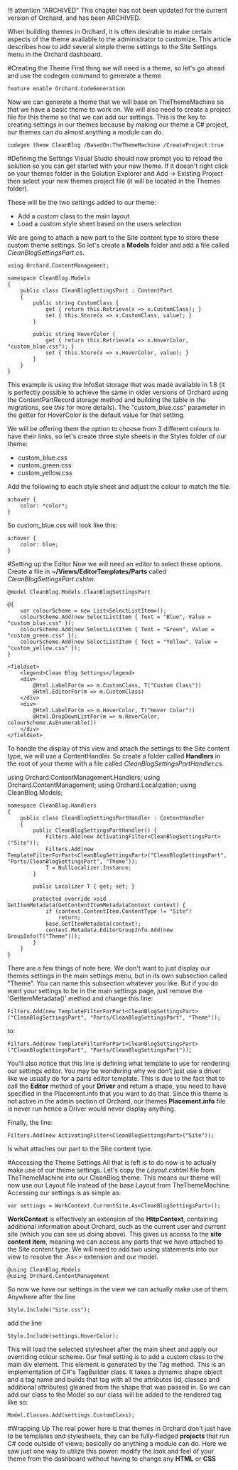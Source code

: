 !!! attention "ARCHIVED"
    This chapter has not been updated for the current version of Orchard, and has been ARCHIVED.

When building themes in Orchard, it is often desirable to make certain aspects of the theme available to the administrator to customize. 
This article describes how to add several simple theme settings to the Site Settings menu in the Orchard dashboard. 

#Creating the Theme
First thing we will need is a theme, so let's go ahead and use the codegen command to generate a theme

    feature enable Orchard.CodeGeneration

Now we can generate a theme that we will base on TheThemeMachine so that we have a basic theme to work on. We will also need to create a project file for this theme so that we can add our settings. This is the key to creating settings in our themes because by making our theme a C# project, our themes can do almost anything a module can do.

    codegen theme CleanBlog /BasedOn:TheThemeMachine /CreateProject:true

#Defining the Settings
Visual Studio should now prompt you to reload the solution so you can get started with your new theme. If it doesn't right click on your themes folder in the Solution Explorer and Add -> Existing Project then select your new themes project file (it will be located in the Themes folder).

These will be the two settings added to our theme:

- Add a custom class to the main layout <div>
- Load a custom style sheet based on the users selection


We are going to attach a new part to the Site content type to store these custom theme settings. So let's create a **Models** folder and add a file called *CleanBlogSettingsPart.cs*.

    using Orchard.ContentManagement;
    
    namespace CleanBlog.Models
    {
        public class CleanBlogSettingsPart : ContentPart
        {
            public string CustomClass {
                get { return this.Retrieve(x => x.CustomClass); }
                set { this.Store(x => x.CustomClass, value); }
            }
         
            public string HoverColor {
                get { return this.Retrieve(x => x.HoverColor, "custom_blue.css"); }
                set { this.Store(x => x.HoverColor, value); }
            }
        }
    }

This example is using the InfoSet storage that was made available in 1.8 (it is perfectly possible to achieve the same in older versions of Orchard using the ContentPartRecord storage method and building the table in the migrations, see *this* for more details). The "custom_blue.css" parameter in the getter for HoverColor is the default value for that setting.

We will be offering them the option to choose from 3 different colours to have their links, so let's create three style sheets in the Styles folder of our theme:

- custom_blue.css
- custom_green.css
- custom_yellow.css

Add the following to each style sheet and adjust the colour to match the file.

    a:hover {
        color: *color*;
    }

So custom_blue.css will look like this:

    a:hover {
        color: blue;
    }

#Setting up the Editor
Now we will need an editor to select these options. Create a file in **~/Views/EditorTemplates/Parts** called *CleanBlogSettingsPart.cshtm*. 

    @model CleanBlog.Models.CleanBlogSettingsPart
               
    @{
        var colourScheme = new List<SelectListItem>();
        colourScheme.Add(new SelectListItem { Text = "Blue", Value = "custom_blue.css" });
        colourScheme.Add(new SelectListItem { Text = "Green", Value = "custom_green.css" });
        colourScheme.Add(new SelectListItem { Text = "Yellow", Value = "custom_yellow.css" });
    }
    
    <fieldset>
        <legend>Clean Blog Settings</legend>
        <div>
            @Html.LabelFor(m => m.CustomClass, T("Custom Class"))
            @Html.EditorFor(m => m.CustomClass)
        </div>
        <div>
            @Html.LabelFor(m => m.HoverColor, T("Hover Color"))
            @Html.DropDownListFor(m => m.HoverColor, colourScheme.AsEnumerable())
        </div>
    </fieldset>

To handle the display of this view and attach the settings to the Site content type, we will use a ContentHandler. So create a folder called **Handlers** in the root of your theme with a file called *CleanBlogSettingsPartHandler.cs*.

using Orchard.ContentManagement.Handlers;
using Orchard.ContentManagement;
using Orchard.Localization;
using CleanBlog.Models;

    namespace CleanBlog.Handlers
    {
        public class CleanBlogSettingsPartHandler : ContentHandler
        {
            public CleanBlogSettingsPartHandler() {
                Filters.Add(new ActivatingFilter<CleanBlogSettingsPart>("Site"));
                Filters.Add(new TemplateFilterForPart<CleanBlogSettingsPart>("CleanBlogSettingsPart", "Parts/CleanBlogSettingsPart", "Theme"));
                T = NullLocalizer.Instance;
            }
    
            public Localizer T { get; set; }
    
            protected override void GetItemMetadata(GetContentItemMetadataContext context) {
                if (context.ContentItem.ContentType != "Site")
                    return;
                base.GetItemMetadata(context);
                context.Metadata.EditorGroupInfo.Add(new GroupInfo(T("Theme")));
            }
        }
    }

There are a few things of note here. We don't want to just display our themes settings in the main settings menu, but in its own subsection called "Theme". You can name this subsection whatever you like. But if you do want your settings to be in the main settings page, just remove the 'GetItemMetadata()' method and change this line:

    Filters.Add(new TemplateFilterForPart<CleanBlogSettingsPart>("CleanBlogSettingsPart", "Parts/CleanBlogSettingsPart", "Theme"));

to:

    Filters.Add(new TemplateFilterForPart<CleanBlogSettingsPart>("CleanBlogSettingsPart", "Parts/CleanBlogSettingsPart"));

You'll also notice that this line is defining what template to use for rendering our settings editor. You may be wondering why we don’t just use a driver like we usually do for a parts editor template. This is due to the fact that to call the **Editor** method of your **Driver** and return a shape, you need to have specified in the Placement.info that you want to do that. Since this theme is not active in the admin section of Orchard, our themes **Placement.info** file is never run hence a Driver would never display anything.

Finally, the line:

    Filters.Add(new ActivatingFilter<CleanBlogSettingsPart>("Site"));

Is what attaches our part to the Site content type. 

#Accessing the Theme Settings
All that is left is to do now is to actually make use of our theme settings. Let's copy the *Layout.cshtml* file from TheThemeMachine into our CleanBlog theme. This means our theme will now use our Layout file instead of the base Layout from TheThemeMachine. Accessing our settings is as simple as:

    var settings = WorkContext.CurrentSite.As<CleanBlogSettingsPart>();

**WorkContext** is effectively an extension of the **HttpContext**, containing additional information about Orchard, such as the current user and current site (which you can see us doing above). This gives us access to the **site content item**, meaning we can access any parts that we have attached to the Site content type. We will need to add two using statements into our view to resolve the .As<> extension and our model.

    @using CleanBlog.Models
    @using Orchard.ContentManagement

So now we have our settings in the view we can actually make use of them. Anywhere after the line

    Style.Include("Site.css");

add the line

    Style.Include(settings.HoverColor);

This will load the selected stylesheet after the main sheet and apply our overriding colour scheme. Our final setting is to add a custom class to the main div element. This element is generated by the Tag method. This is an implementation of C#'s TagBuilder class. It takes a dynamic shape object and a tag name and builds that tag with all the attributes (id, classes and additional attributes) gleaned from the shape that was passed in. So we can add our class to the Model so our class will be added to the rendered tag like so:

    Model.Classes.Add(settings.CustomClass);

#Wrapping Up
The real power here is that themes in Orchard don't just have to be templates and stylesheets, they can be fully-fledged **projects** that run C# code outside of views; basically do anything a module can do. Here we saw just one way to utilize this power: modify the look and feel of your theme from the dashboard without having to change any **HTML** or **CSS**
